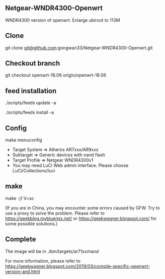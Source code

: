 ## Netgear-WNDR4300-Openwrt
WNDR4300 version of openwrt. Enlarge ubiroot to 113M

## Clone 
git clone git@github.com:gongwan33/Netgear-WNDR4300-Openwrt.git

## Checkout branch
git checkout openwrt-18.06 origin/openwrt-18.06

## feed installation
./scripts/feeds update -a

./scripts/feeds install -a

## Config
make menuconfig

* Target System => Atheros AR7xxx/AR9xxx
* Subtarget  => Generic devices with nand flash
* Target Profile => Netgear WNDR4300v1
* You may need LuCi Web admin interface. Please choose LuCi/Collections/luci

## make
make -j1 V=sc

(If you are in China, you may encounter some errors caused by GFW. Try to use a proxy to solve the problem. Please refer to https://geekblog.mybluemix.net/ or https://geekwagner.blogspot.com/ for some possible solutions.)

## Complete
The image will be in ./bin/targets/ar71xx/nand

For more information, please refer to https://geekwagner.blogspot.com/2019/03/compile-specific-openwrt-version-and.html
